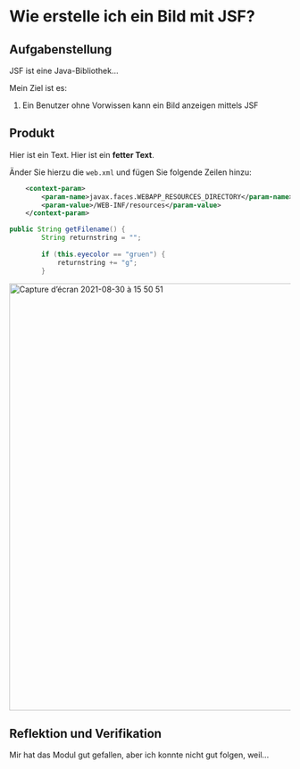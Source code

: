 
# Wie erstelle ich ein Bild mit JSF?

## Aufgabenstellung

JSF ist eine Java-Bibliothek...

Mein Ziel ist es:

   1. Ein Benutzer ohne Vorwissen kann ein Bild anzeigen mittels JSF

## Produkt

Hier ist ein Text. Hier ist ein **fetter Text**.



Änder Sie hierzu die `web.xml` und fügen Sie folgende Zeilen hinzu:

```xml
    <context-param>
        <param-name>javax.faces.WEBAPP_RESOURCES_DIRECTORY</param-name>
        <param-value>/WEB-INF/resources</param-value>
    </context-param>
```


```java
public String getFilename() {
        String returnstring = "";
        
        if (this.eyecolor == "gruen") {
            returnstring += "g";
        }
```

<img width="766" alt="Capture d’écran 2021-08-30 à 15 50 51" src="https://user-images.githubusercontent.com/80431964/131349862-84aab1c4-8d88-46b0-b057-374c4c410271.png">


## Reflektion und Verifikation

Mir hat das Modul gut gefallen, aber ich konnte nicht gut folgen, weil...

